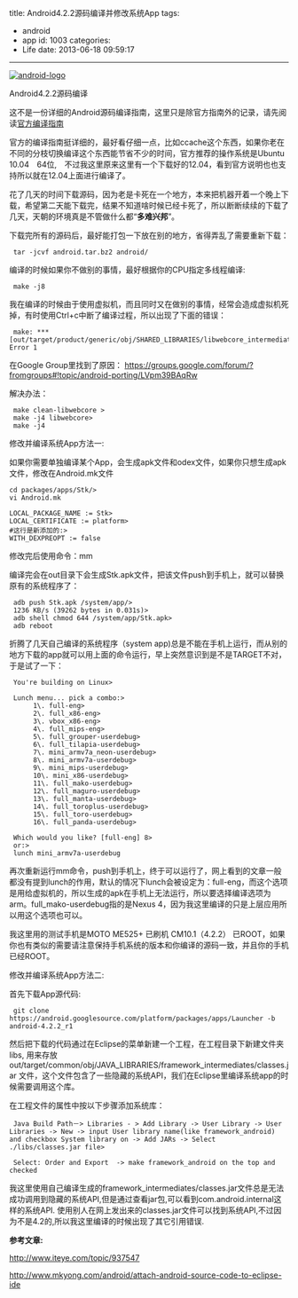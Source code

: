title: Android4.2.2源码编译并修改系统App
tags:
  - android
  - app
id: 1003
categories:
  - Life
date: 2013-06-18 09:59:17
---

[![android-logo](http://7sbxmt.com1.z0.glb.clouddn.com/android-logo.jpg)](http://c.kensou.me/blog/compile-android4-2-2/android-logo/)

Android4.2.2源码编译

这不是一份详细的Android源码编译指南，这里只是除官方指南外的记录，请先阅读[官方编译指南](http://source.android.com/source/initializing.html "官方编译指南")

官方的编译指南挺详细的，最好看仔细一点，比如ccache这个东西，如果你老在不同的分枝切换编译这个东西能节省不少的时间，官方推荐的操作系统是Ubuntu 10.04　64位,　不过我这里原来这里有一个下载好的12.04，看到官方说明也也支持所以就在12.04上面进行编译了。

花了几天的时间下载源码，因为老是卡死在一个地方，本来把机器开着一个晚上下载，希望第二天能下载完，结果不知道啥时候已经卡死了，所以断断续续的下载了几天，天朝的环境真是不管做什么都“**多难兴邦**”。

下载完所有的源码后，最好能打包一下放在别的地方，省得弄乱了需要重新下载：

     tar -jcvf android.tar.bz2 android/

编译的时候如果你不做别的事情，最好根据你的CPU指定多线程编译:

     make -j8

我在编译的时候由于使用虚拟机，而且同时又在做别的事情，经常会造成虚拟机死掉，有时使用Ctrl+c中断了编译过程，所以出现了下面的错误：

     make: *** [out/target/product/generic/obj/SHARED_LIBRARIES/libwebcore_intermediates/LINKED/libwebcore.so] Error 1

在Google Group里找到了原因：
[https://groups.google.com/forum/?fromgroups#!topic/android-porting/LVpm39BAqRw
](https://groups.google.com/forum/?fromgroups#!topic/android-porting/LVpm39BAqRw "Solution")

解决办法：

     make clean-libwebcore > 
     make -j4 libwebcore> 
     make -j4

修改并编译系统App方法一:

如果你需要单独编译某个App，会生成apk文件和odex文件，如果你只想生成apk文件，修改在Android.mk文件

	cd packages/apps/Stk/> 
	vi Android.mk

	LOCAL_PACKAGE_NAME := Stk> 
	LOCAL_CERTIFICATE := platform> 
	#这行是新添加的:> 
	WITH_DEXPREOPT := false
修改完后使用命令：mm

编译完会在out目录下会生成Stk.apk文件，把该文件push到手机上，就可以替换原有的系统程序了：

     adb push Stk.apk /system/app/> 
     1236 KB/s (39262 bytes in 0.031s)> 
     adb shell chmod 644 /system/app/Stk.apk> 
     adb reboot

折腾了几天自己编译的系统程序（system app)总是不能在手机上运行，而从别的地方下载的app就可以用上面的命令运行，早上突然意识到是不是TARGET不对，于是试了一下：

     You're building on Linux> 
     
     Lunch menu... pick a combo:> 
          1\. full-eng> 
          2\. full_x86-eng> 
          3\. vbox_x86-eng> 
          4\. full_mips-eng> 
          5\. full_grouper-userdebug> 
          6\. full_tilapia-userdebug> 
          7\. mini_armv7a_neon-userdebug> 
          8\. mini_armv7a-userdebug> 
          9\. mini_mips-userdebug> 
          10\. mini_x86-userdebug> 
          11\. full_mako-userdebug> 
          12\. full_maguro-userdebug> 
          13\. full_manta-userdebug> 
          14\. full_toroplus-userdebug> 
          15\. full_toro-userdebug> 
          16\. full_panda-userdebug> 
     
     Which would you like? [full-eng] 8> 
     or:> 
     lunch mini_armv7a-userdebug

再次重新运行mm命令，push到手机上，终于可以运行了，网上看到的文章一般都没有提到lunch的作用，默认的情况下lunch会被设定为：full-eng，而这个选项是用给虚拟机的，所以生成的apk在手机上无法运行，所以要选择编译选项为arm。full_mako-userdebug指的是Nexus 4，因为我这里编译的只是上层应用所以用这个选项也可以。

我这里用的测试手机是MOTO ME525+ 已刷机 CM10.1（4.2.2） 已ROOT，如果你也有类似的需要请注意保持手机系统的版本和你编译的源码一致，并且你的手机已经ROOT。


修改并编译系统App方法二:

首先下载App源代码:

     git clone https://android.googlesource.com/platform/packages/apps/Launcher -b android-4.2.2_r1

然后把下载的代码通过在Eclipse的菜单<android Project from Existing Code>新建一个工程，在工程目录下新建文件夹libs, 用来存放out/target/common/obj/JAVA_LIBRARIES/framework_intermediates/classes.jar
文件，这个文件包含了一些隐藏的系统API，我们在Eclipse里编译系统app的时候需要调用这个库。

在工程文件的属性中按以下步骤添加系统库：

     Java Build Path－> Libraries - > Add Library -> User Library -> User Libraries -> New -> input User library name(like framework_android) and checkbox System library on -> Add JARs -> Select ./libs/classes.jar file> 
     
     Select: Order and Export  -> make framework_android on the top and checked

我这里使用自己编译生成的framework_intermediates/classes.jar文件总是无法成功调用到隐藏的系统API,但是通过查看jar包,可以看到com.android.internal这样的系统API. 使用别人在网上发出来的classes.jar文件可以找到系统API,不过因为不是4.2的,所以我这里编译的时候出现了其它引用错误. 

**参考文章:**

http://www.iteye.com/topic/937547

http://www.mkyong.com/android/attach-android-source-code-to-eclipse-ide
